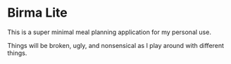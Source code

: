 # Birma Lite

This is a super minimal meal planning application for my personal use.

Things will be broken, ugly, and nonsensical as I play around with different things.
